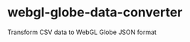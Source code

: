 webgl-globe-data-converter
==========================

Transform CSV data to WebGL Globe JSON format
